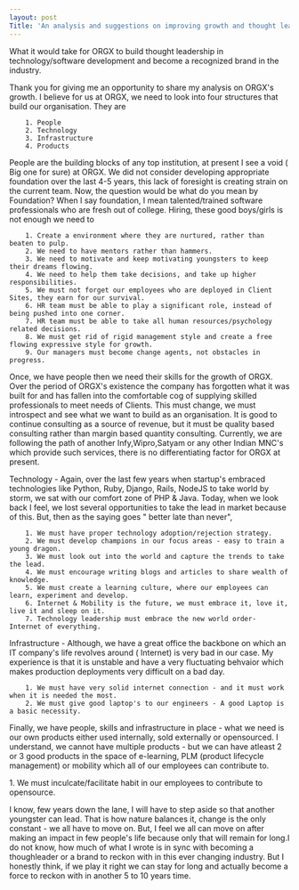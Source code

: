 ```yaml
---
layout: post
Title: 'An analysis and suggestions on improving growth and thought leadership at ORGX'
---
```

<p>
What it would take for ORGX to build thought leadership in technology/software development and become a recognized brand in the industry.</p>

<p>
Thank you for giving me an opportunity to share my analysis on ORGX's growth. I believe for us at ORGX, we need to look into four structures that build our organisation. They are</p>
	
		1. People
		2. Technology
		3. Infrastructure
		4. Products


<p>People are the building blocks of any top institution, at present I see a void ( Big one for sure) at ORGX. We did not consider developing appropriate foundation over the last 4-5 years, this lack of foresight is creating strain on the current team. Now, the question would be what do you mean by Foundation? When I say foundation, I mean talented/trained software professionals who are fresh out of college. Hiring, these good boys/girls is not enough we need to </p>

		1. Create a environment where they are nurtured, rather than beaten to pulp.
		2. We need to have mentors rather than hammers.
		3. We need to motivate and keep motivating youngsters to keep their dreams flowing.
		4. We need to help them take decisions, and take up higher responsibilities.
		5. We must not forget our employees who are deployed in Client Sites, they earn for our survival.
		6. HR team must be able to play a significant role, instead of being pushed into one corner.
		7. HR team must be able to take all human resources/psychology related decisions.
		8. We must get rid of rigid management style and create a free flowing expressive style for growth.
		9. Our managers must become change agents, not obstacles in progress.

<P>Once, we have people then we need their skills for the growth of ORGX. Over the period of ORGX's existence the company has forgotten what it was built for and has fallen into the comfortable cog of supplying skilled professionals to meet needs of Clients. This must change, we must introspect and see what we want to build as an organisation. It is good to continue consulting as a source of revenue, but it must be quality based consulting rather than margin based quantity consulting. Currently, we are following the path of another Infy,Wipro,Satyam or any other Indian MNC's which provide such services, there is no differentiating factor for ORGX at present.	

Technology  - Again, over the last few years when startup's embraced technologies like Python, Ruby, Django, Rails, NodeJS to take world by storm, we sat with our comfort zone of PHP & Java. Today, when we look back I feel, we lost several opportunities to take the lead in market because of this. But, then as the saying goes " better late than never",</P>

		1. We must have proper technology adoption/rejection strategy.
		2. We must develop champions in our focus areas - easy to train a young dragon.
		3. We must look out into the world and capture the trends to take the lead.
		4. We must encourage writing blogs and articles to share wealth of knowledge.
		5. We must create a learning culture, where our employees can learn, experiment and develop.
		6. Internet & Mobility is the future, we must embrace it, love it, live it and sleep on it.
		7. Technology leadership must embrace the new world order- Internet of everything.

<p>Infrastructure - Although, we have a great office the backbone on which an IT company's life revolves around ( Internet) is very bad in our case. My experience is that it is unstable and have a very fluctuating behvaior which makes production deployments very difficult on a bad day.</p>

		1. We must have very solid internet connection - and it must work when it is needed the most.
		2. We must give good laptop's to our engineers - A good Laptop is a basic necessity.

<p>Finally, we have people, skills and infrastructure in place - what we need is our own products either used internally, sold externally or opensourced. I understand, we cannot have multiple products - but we can have atleast 2 or 3 good products in the space of e-learning, PLM (product lifecycle management) or mobility which all of our employees can contribute to.</p>
		1. We must inculcate/facilitate habit in our employees to contribute to opensource.

<p>I know, few years down the lane, I will have to step aside so that another youngster can lead. That is how nature balances it, change is the only constant - we all have to move on. But, I feel we all can move on after making an impact in few people's life because only that will remain for long.I do not know, how much of what I wrote is in sync with becoming a thoughleader or a brand to reckon with in this ever changing industry. But I honestly think, if we play it right we can stay for long and actually become a force to reckon with in another 5 to 10 years time. </p>

